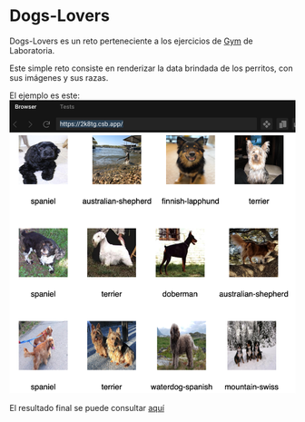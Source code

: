 # Dogs-Lovers

Dogs-Lovers es un reto perteneciente a los ejercicios de [Gym](https://github.com/Laboratoria/gym/tree/DEV009) de Laboratoria. 

Este simple reto consiste en renderizar la data brindada de los perritos, con sus imágenes y sus razas.

El ejemplo es este:
![ejemplo](./107087130-9b311900-67c0-11eb-8595-c6f73392f531.png)

El resultado final se puede consultar [aquí]()
